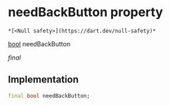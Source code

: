


# needBackButton property




    *[<Null safety>](https://dart.dev/null-safety)*


[bool](https://api.flutter.dev/flutter/dart-core/bool-class.html) needBackButton
  
_final_






## Implementation

```dart
final bool needBackButton;


```







